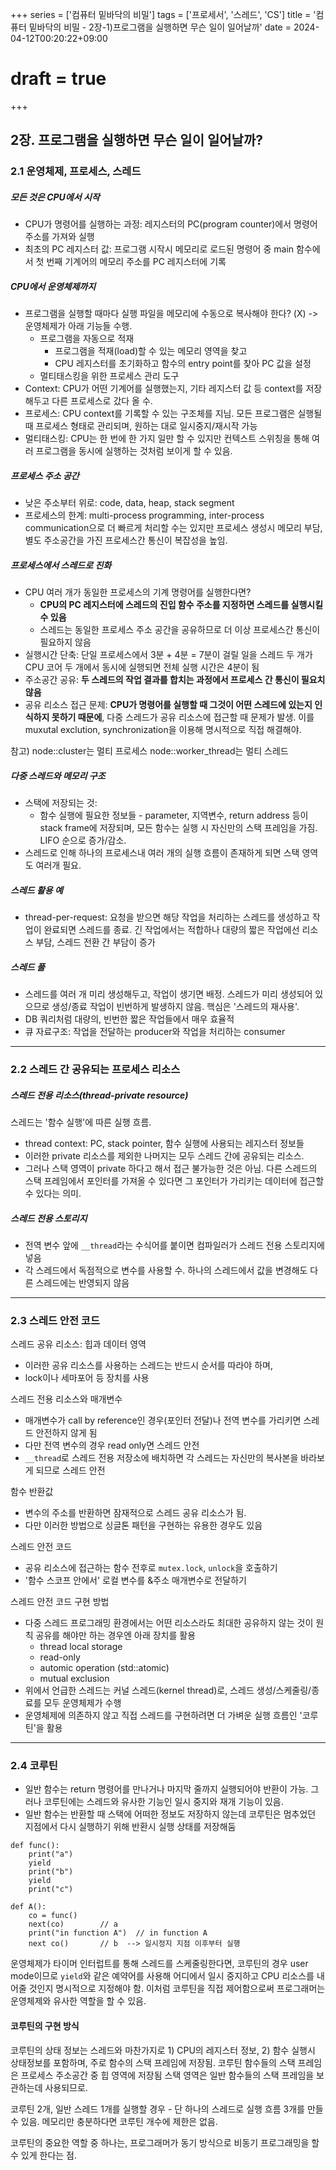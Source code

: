 +++
series = ['컴퓨터 밑바닥의 비밀']
tags = ['프로세서', '스레드', 'CS']
title = '컴퓨터 밑바닥의 비밀 - 2장-1)프로그램을 실행하면 무슨 일이 일어날까'
date = 2024-04-12T00:20:22+09:00
# draft = true
+++
## 2장. 프로그램을 실행하면 무슨 일이 일어날까?

### 2.1 운영체제, 프로세스, 스레드
##### 모든 것은 CPU에서 시작
- CPU가 명령어를 실행하는 과정: 레지스터의 PC(program counter)에서 명령어 주소를 가져와 실행
- 최초의 PC 레지스터 값: 프로그램 시작시 메모리로 로드된 명령어 중 main 함수에서 첫 번째 기계어의 메모리 주소를 PC 레지스터에 기록

##### CPU에서 운영체제까지
- 프로그램을 실행할 때마다 실행 파일을 메모리에 수동으로 복사해야 한다? (X) 
-> 운영체제가 아래 기능들 수행. 
	- 프로그램을 자동으로 적재
		- 프로그램을 적재(load)할 수 있는 메모리 영역을 찾고
		- CPU 레지스터를 초기화하고 함수의 entry point를 찾아 PC 값을 설정
	- 멀티태스킹을 위한 프로세스 관리 도구
- Context: CPU가 어떤 기계어를 실행했는지, 기타 레지스터 값 등 context를 저장해두고 다른 프로세스로 갔다 올 수.
- 프로세스: CPU context를 기록할 수 있는 구조체를 지님. 모든 프로그램은 실행될 때 프로세스 형태로 관리되며, 원하는 대로 일시중지/재시작 가능
- 멀티태스킹: CPU는 한 번에 한 가지 일만 할 수 있지만 컨텍스트 스위칭을 통해 여러 프로그램을 동시에 실행하는 것처럼 보이게 할 수 있음. 

##### 프로세스 주소 공간
- 낮은 주소부터 위로: code, data, heap, stack segment
- 프로세스의 한계: multi-process programming, inter-process communication으로 더 빠르게 처리할 수는 있지만 프로세스 생성시 메모리 부담, 별도 주소공간을 가진 프로세스간 통신이 복잡성을 높임.

##### 프로세스에서 스레드로 진화
- CPU 여러 개가 동일한 프로세스의 기계 명령어를 실행한다면?
	- **CPU의 PC 레지스터에 스레드의 진입 함수 주소를 지정하면 스레드를 실행시킬 수 있음**
	- 스레드는 동일한 프로세스 주소 공간을 공유하므로 더 이상 프로세스간 통신이 필요하지 않음
- 실행시간 단축: 단일 프로세스에서 3분 + 4분 = 7분이 걸릴 일을
스레드 두 개가 CPU 코어 두 개에서 동시에 실행되면 전체 실행 시간은 4분이 됨
- 주소공간 공유: **두 스레드의 작업 결과를 합치는 과정에서 프로세스 간 통신이 필요치 않음**
- 공유 리소스 접근 문제: **CPU가 명령어를 실행할 때 그것이 어떤 스레드에 있는지 인식하지 못하기 때문에**, 다중 스레드가 공유 리소스에 접근할 때 문제가 발생. 이를 muxutal exclution, synchronization을 이용해 명시적으로 직접 해결해야. 

참고) 
node::cluster는 멀티 프로세스
node::worker_thread는 멀티 스레드

##### 다중 스레드와 메모리 구조
- 스택에 저장되는 것: 
	- 함수 실행에 필요한 정보들 - parameter, 지역변수, return address 등이 stack frame에 저장되며, 모든 함수는 실행 시 자신만의 스택 프레임을 가짐. LIFO 순으로 증가/감소. 
- 스레드로 인해 하나의 프로세스내 여러 개의 실행 흐름이 존재하게 되면 스택 영역도 여러개 필요.

##### 스레드 활용 예
- thread-per-request: 요청을 받으면 해당 작업을 처리하는 스레드를 생성하고 작업이 완료되면 스레드를 종료. 긴 작업에서는 적합하나 대량의 짧은 작업에선 리소스 부담, 스레드 전환 간 부담이 증가

##### 스레드 풀
- 스레드를 여러 개 미리 생성해두고, 작업이 생기면 배정. 스레드가 미리 생성되어 있으므로 생성/종료 작업이 빈번하게 발생하지 않음. 핵심은 '스레드의 재사용'.
- DB 쿼리처럼 대량의, 빈번한 짧은 작업들에서 매우 효율적
- 큐 자료구조: 작업을 전달하는 producer와 작업을 처리하는 consumer

---
### 2.2 스레드 간 공유되는 프로세스 리소스
##### 스레드 전용 리소스(thread-private resource)
스레드는 '함수 실행'에 따른 실행 흐름.
- thread context: PC, stack pointer, 함수 실행에 사용되는 레지스터 정보들
- 이러한 private 리소스를 제외한 나머지는 모두 스레드 간에 공유되는 리소스.
- 그러나 스택 영역이 private 하다고 해서 접근 불가능한 것은 아님. 다른 스레드의 스택 프레임에서 포인터를 가져올 수 있다면 그 포인터가 가리키는 데이터에 접근할 수 있다는 의미.
 
##### 스레드 전용 스토리지
- 전역 변수 앞에 `__thread`라는 수식어를 붙이면 컴파일러가 스레드 전용 스토리지에 넣음
- 각 스레드에서 독점적으로 변수를 사용할 수. 하나의 스레드에서 값을 변경해도 다른 스레드에는 반영되지 않음

---
### 2.3 스레드 안전 코드
스레드 공유 리소스: 힙과 데이터 영역
- 이러한 공유 리소스를 사용하는 스레드는 반드시 순서를 따라야 하며,
- lock이나 세마포어 등 장치를 사용

스레드 전용 리소스와 매개변수
- 매개변수가 call by reference인 경우(포인터 전달)나 전역 변수를 가리키면 스레드 안전하지 않게 됨
- 다만 전역 변수의 경우 read only면 스레드 안전
- `__thread`로 스레드 전용 저장소에 배치하면 각 스레드는 자신만의 복사본을 바라보게 되므로 스레드 안전

함수 반환값
- 변수의 주소를 반환하면 잠재적으로 스레드 공유 리소스가 됨.
- 다만 이러한 방법으로 싱글톤 패턴을 구현하는 유용한 경우도 있음

스레드 안전 코드
- 공유 리소스에 접근하는 함수 전후로 `mutex.lock`, `unlock`을 호출하기
- '함수 스코프 안에서' 로컬 변수를 &주소 매개변수로 전달하기

스레드 안전 코드 구현 방법
- 다중 스레드 프로그래밍 환경에서는 어떤 리소스라도 최대한 공유하지 않는 것이 원칙
공유를 해야만 하는 경우엔 아래 장치를 활용
	- thread local storage
	- read-only
	- automic operation (std::atomic)
	- mutual exclusion
- 위에서 언급한 스레드는 커널 스레드(kernel thread)로, 스레드 생성/스케줄링/종료를 모두 운영체제가 수행
- 운영체제에 의존하지 않고 직접 스레드를 구현하려면 더 가벼운 실행 흐름인 '코루틴'을 활용

---
### 2.4 코루틴
- 일반 함수는 return 명령어를 만나거나 마지막 줄까지 실행되어야 반환이 가능.
그러나 코루틴에는 스레드와 유사한 기능인 일시 중지와 재개 기능이 있음.
- 일반 함수는 반환할 때 스택에 어떠한 정보도 저장하지 않는데 
코루틴은 멈추었던 지점에서 다시 실행하기 위해 반환시 실행 상태를 저장해둠

```
def func():
	print("a")
	yield
	print("b")
	yield
	print("c")

def A():
	co = func()
	next(co)		// a
	print("in function A")	// in function A
	next co()		// b  --> 일시정지 지점 이후부터 실행
```
운영체제가 타이머 인터럽트를 통해 스레드를 스케줄링한다면,
코루틴의 경우 user mode이므로 `yield`와 같은 예약어를 사용해 어디에서 일시 중지하고 CPU 리소스를 내어줄 것인지 명시적으로 지정해야 함.
이처럼 코루틴을 직접 제어함으로써 프로그래머는 운영체제와 유사한 역할을 할 수 있음.

#### 코루틴의 구현 방식
코루틴의 상태 정보는 스레드와 마찬가지로 1) CPU의 레지스터 정보, 2) 함수 실행시 상태정보를 포함하며, 주로 함수의 스택 프레임에 저장됨.
코루틴 함수들의 스택 프레임은 프로세스 주소공간 중 힙 영역에 저장됨
스택 영역은 일반 함수들의 스택 프레임을 보관하는데 사용되므로.

코루틴 2개, 일반 스레드 1개를 실행할 경우 - 단 하나의 스레드로 실행 흐름 3개를 만들 수 있음.
메모리만 충분하다면 코루틴 개수에 제한은 없음.

코루틴의 중요한 역할 중 하나는, 프로그래머가 동기 방식으로 비동기 프로그래밍을 할 수 있게 한다는 점.